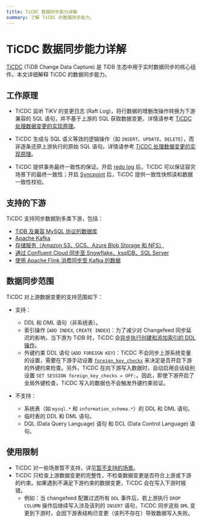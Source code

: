 ```yaml
---
title: TiCDC 数据同步能力详解
summary: 了解 TiCDC 的数据同步能力。
---
```


# TiCDC 数据同步能力详解

[TiCDC](/ticdc/ticdc-overview.md) (TiDB Change Data Capture) 是 TiDB 生态中用于​​实时数据同步​​的核心组件。本文详细解释 TiCDC 的数据同步能力。

## 工作原理​

- TiCDC 监听 TiKV 的变更日志 (Raft Log)，将行数据的增删改操作转换为下游兼容的 SQL 语句，并不基于上游的 SQL 获取数据变更。详情请参考 [TiCDC 处理数据变更的实现原理](/ticdc/ticdc-overview.md#ticdc-处理数据变更的实现原理)。

- TiCDC 生成与 SQL 语义等效的逻辑操作（如 `INSERT`、`UPDATE`、`DELETE`），而非逐条还原上游执行的原始 SQL 语句。详情请参考 [TiCDC 处理数据变更的实现原理](/ticdc/ticdc-overview.md#ticdc-处理数据变更的实现原理)。

- TiCDC 提供事务最终一致性的保证。开启 [redo log](/ticdc/ticdc-sink-to-mysql.md#灾难场景的最终一致性复制) 后，TiCDC 可以保证容灾场景下的最终一致性；开启 [Syncpoint](/ticdc/ticdc-upstream-downstream-check.md#启用-syncpoint) 后，TiCDC 提供一致性快照读和数据一致性校验。

## 支持的下游

TiCDC 支持同步数据到多类下游，包括：

- [TiDB 及兼容 MySQL 协议的数据库](/ticdc/ticdc-sink-to-mysql.md)
- [Apache Kafka](/ticdc/ticdc-sink-to-kafka.md)
- [存储服务（Amazon S3、GCS、Azure Blob Storage 和 NFS）](/ticdc/ticdc-sink-to-cloud-storage.md)
- [通过 Confluent Cloud 同步至 Snowflake、ksqlDB、SQL Server](/ticdc/integrate-confluent-using-ticdc.md)
- [使用 Apache Flink 消费同步至 Kafka 的数据](/replicate-data-to-kafka.md)

## 数据同步范围

TiCDC 对上游数据变更的支持范围如下：

+ 支持：

    - DDL 和 DML 语句（非系统表）。
    - 索引操作 (`ADD INDEX`, `CREATE INDEX`)：为了减少对 Changefeed 同步延迟的影响，当下游为 TiDB 时，TiCDC 会[异步执行创建和添加索引的 DDL 操作](/ticdc/ticdc-ddl.md#创建和添加索引-ddl-的异步执行)。
    - 外键约束 DDL 语句 (`ADD FOREIGN KEY`)：TiCDC 不会同步上游系统变量的设置，需要在下游手动设置 [`foreign_key_checks`](/system-variables.md#foreign_key_checks) 来决定是否开启下游的外键约束检查。另外，TiCDC 在向下游写入数据时，自动启用会话级别设置 `SET SESSION foreign_key_checks = OFF;`。因此，即使下游开启了全局外键检查，TiCDC 写入的数据也不会触发外键约束验证。

+ 不支持：

    - 系统表（如 `mysql.*` 和 `information_schema.*`）的 DDL 和 DML 语句。
    - 临时表的 DDL 和 DML 语句。
    - DQL (Data Query Language) 语句 和 DCL (Data Control Language) 语句。

## 使用限制

- TiCDC 对一些场景暂不支持，详见[暂不支持的场景](/ticdc/ticdc-overview.md#暂不支持的场景)。
- TiCDC 只检查上游数据变更的完整性，不检查数据变更是否符合上游或下游的约束。如果遇到不满足下游约束的数据变更，TiCDC 会在写入下游时报错。
    - 例如：当 changefeed 配置过滤所有 `DDL` 事件后，若上游执行 `DROP COLUMN` 操作后继续写入涉及该列的 `INSERT` 语句，TiCDC 同步这些 `DML` 变更到下游时，会因下游表结构已变更（该列不存在）导致数据写入失败。
 